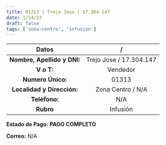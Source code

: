```yaml
---
title: 01313 | Trejo Jose | 17.304.147
date: 1/14/23
draft: false
tags: ['zona-centro', 'infusion']
---
```


|          **Datos**          |            /            |
|:---------------------------:|:-----------------------:|
| **Nombre, Apellido y DNI:** | Trejo Jose / 17.304.147 |
|          **V o T:**         |         Vendedor        |
|      **Numero Único:**      |          01313          |
|  **Localidad y Dirección:** |    Zona Centro / N/A    |
|        **Teléfono:**        |           N/A           |
|          **Rubro**          |         Infusión        |

**Estado de Pago:** **PAGO COMPLETO**

**Correo:** N/A
